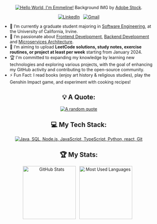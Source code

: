 <div align="center">

[![Hello World, I'm Emmeline!](assets/header.gif)](https://github.com/kshyun28)
Background IMG by [Adobe Stock](https://www.pinterest.com/pin/5277724550564022/).

[![LinkedIn](https://skillicons.dev/icons?i=linkedin)](https://www.linkedin.com/in/emmelinexu/) &nbsp;
[![Gmail](https://skillicons.dev/icons?i=gmail)](mailto:emmelinexu23@gmail.com?subject=Hello%20Emmeline,%20From%20Github)

</div>

- 🏫 I’m currently a graduate student majoring in [Software Engineering](https://mswe.ics.uci.edu/), at the University of California, Irvine.
- 🌱 I’m passionate about [Frontend Development](https://en.wikipedia.org/wiki/Front-end_web_development), [Backend Development](https://www.geeksforgeeks.org/backend-development/) and [Microservices Architecture](https://microservices.io/).
- 📝 I’m aiming to upload **LeetCode solutions, study notes, exercise routines, or project at least per week** starting from January 2024.
- 🏆 I'm committed to expanding my knowledge by learning new technologies and exploring various projects, with the goal of enhancing my GitHub activity and contributing to the open-source community.
- ⚡ Fun Fact: I read books (enjoy art history & religious studies), play the Genshin Impact game, and experiment with cooking recipes!

<div align="center">

## 💡 A Quote:

[![A random quote](https://quotes-github-readme.vercel.app/api?type=horizontal&theme=dark)](https://github.com/piyushsuthar/github-readme-quotes)

## 💻 My Tech Stack:

[![Java, SQL, Node.js, JavaScript, TypeScript, Python, react, Git](https://skillicons.dev/icons?i=java,mysql,nodejs,js,ts,py,react,git)](https://skillicons.dev)

## 🏆 My Stats:

<p>
    <img height=175 alt="GitHub Stats" src="https://github-readme-stats.vercel.app/api?username=Emmeline1101&show_icons=true&count_private=true&theme=tokyonight" />&nbsp;&nbsp;
    <img height=175 alt="Most Used Languages" src="https://github-readme-stats.vercel.app/api/top-langs/?username=Emmeline1101&layout=compact&theme=tokyonight" />&nbsp;&nbsp;
</p>

</div>
